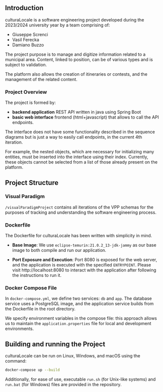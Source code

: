## Introduction

culturaLocale is a software engineering project developed during the 2023/2024 university year by a team comprising of:
- Giuseppe Screnci
- Vasil Ferecka
- Damiano Buzzo

The project purpose is to manage and digitize information related to a municipal area. Content, linked to position, can be of various types and is subject to validation.

The platform also allows the creation of itineraries or contests, and the management of the related content.

### Project Overview
The project is formed by:
- **backend application** REST API written in java using Spring Boot
- **basic web interface** frontend (html+javascript) that allows to call the API endpoints.

The interface does not have some functionality described in the sequence diagrams but is just a way to easily call endpoints, in the current 4th iteration.

For example, the nested objects, which are necessary for initializing many entities, must be inserted into the interface using their index. Currently, these objects cannot be selected from a list of those already present on the platform.
## Project Structure

### Visual Paradigm
`/visualParadigmProject` contains all iterations of the VPP schemas for the purposes of tracking and understanding the software engineering process.

### Dockerfile

The Dockerfile for culturaLocale has been written with simplicity in mind.

- **Base Image**: We use `eclipse-temurin:21.0.2_13-jdk-jammy` as our base image to both compile and run our application.

- **Port Exposure and Execution**: Port 8080 is exposed for the web server, and the application is executed with the specified `ENTRYPOINT`. Please visit http://localhost:8080 to interact with the application after following the instructions to run it.

### Docker Compose File

In `docker-compose.yml`, we define two services: `db` and `app`. The database service uses a PostgreSQL image, and the application service builds from the Dockerfile in the root directory.

We specify environment variables in the compose file: this approach allows us to maintain the `application.properties` file for local and development environments.

## Building and running the Project

culturaLocale can be run on Linux, Windows, and macOS using the command:

```bash
docker-compose up --build
```

Additionally, for ease of use, executable `run.sh` (for Unix-like systems) and `run.bat` (for Windows) files are provided in the repository.